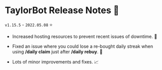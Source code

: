 # TaylorBot Release Notes 📝
`v1.15.5` - `2022.05.08` ⭐

- Increased hosting resources to prevent recent issues of downtime. 💪

- Fixed an issue where you could lose a re-bought daily streak when using **/daily claim** just after **/daily rebuy**. 🐛

- Lots of minor improvements and fixes. 📈
